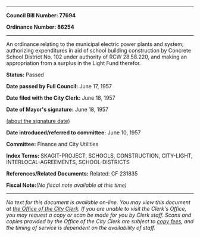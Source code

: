 

********

**Council Bill Number: 77694**
   
**Ordinance Number: 86254**
********

 An ordinance relating to the municipal electric power plants and system; authorizing expenditures in aid of school building construction by Concrete School District No. 102 under authority of RCW 28.58.220, and making an appropriation from a surplus in the Light Fund therefor.

**Status:** Passed
   
**Date passed by Full Council:** June 17, 1957
   
**Date filed with the City Clerk:** June 18, 1957
   
**Date of Mayor's signature:** June 18, 1957
   
[(about the signature date)](/~public/approvaldate.htm)
   
   
   
**Date introduced/referred to committee:** June 10, 1957
   
**Committee:** Finance and City Utilities
   
   
**Index Terms:** SKAGIT-PROJECT, SCHOOLS, CONSTRUCTION, CITY-LIGHT, INTERLOCAL-AGREEMENTS, SCHOOL-DISTRICTS

**References/Related Documents:** Related: CF 231835

**Fiscal Note:**_(No fiscal note available at this time)_
********

_No text for this document is available on-line. You may view this document at [the Office of the City Clerk](http://www.seattle.gov/leg/clerk/contactUs.htm). If you are unable to visit the Clerk's Office, you may request a copy or scan be made for you by Clerk staff. Scans and copies provided by the Office of the City Clerk are subject to [copy fees](http://clerk.seattle.gov/~public/clerkfees.htm), and the timing of service is dependent on the availability of staff._

